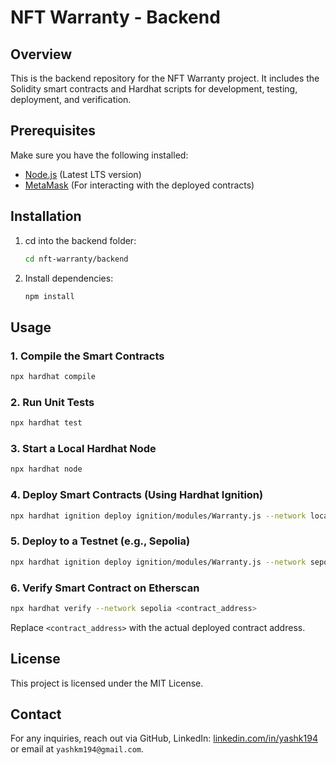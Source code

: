 # NFT Warranty - Backend

## Overview

This is the backend repository for the NFT Warranty project. It includes the Solidity smart contracts and Hardhat scripts for development, testing, deployment, and verification.

## Prerequisites

Make sure you have the following installed:

- [Node.js](https://nodejs.org/) (Latest LTS version)
- [MetaMask](https://metamask.io/) (For interacting with the deployed contracts)

## Installation

1. cd into the backend folder:

   ```sh
   cd nft-warranty/backend
   ```

2. Install dependencies:
   ```sh
   npm install
   ```

## Usage

### 1. Compile the Smart Contracts

```sh
npx hardhat compile
```

### 2. Run Unit Tests

```sh
npx hardhat test
```

### 3. Start a Local Hardhat Node

```sh
npx hardhat node
```

### 4. Deploy Smart Contracts (Using Hardhat Ignition)

```sh
npx hardhat ignition deploy ignition/modules/Warranty.js --network localhost
```

### 5. Deploy to a Testnet (e.g., Sepolia)

```sh
npx hardhat ignition deploy ignition/modules/Warranty.js --network sepolia
```

### 6. Verify Smart Contract on Etherscan

```sh
npx hardhat verify --network sepolia <contract_address>
```

Replace `<contract_address>` with the actual deployed contract address.

## License

This project is licensed under the MIT License.

## Contact

For any inquiries, reach out via GitHub, LinkedIn: [linkedin.com/in/yashk194](https://www.linkedin.com/in/yashk194/) or email at `yashkm194@gmail.com`.

